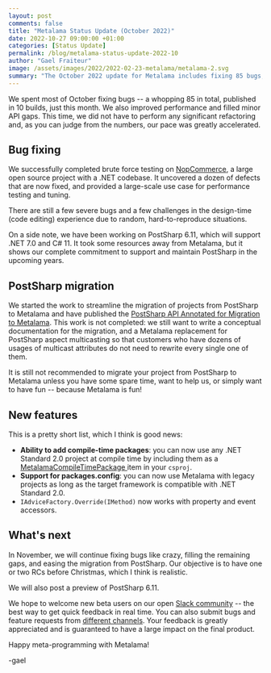 ```yaml
---
layout: post 
comments: false
title: "Metalama Status Update (October 2022)"
date: 2022-10-27 09:00:00 +01:00
categories: [Status Update]
permalink: /blog/metalama-status-update-2022-10
author: "Gael Fraiteur"
image: /assets/images/2022/2022-02-23-metalama/metalama-2.svg
summary: "The October 2022 update for Metalama includes fixing 85 bugs, improving performance, and filling minor API gaps. Work has begun to streamline migration from PostSharp to Metalama, and new features have been added. Future plans involve further bug fixes and feature enhancements."
---
```


We spent most of October fixing bugs -- a whopping 85 in total, published in 10 builds, just this month. We also improved performance and filled minor API gaps. This time, we did not have to perform any significant refactoring and, as you can judge from the numbers, our pace was greatly accelerated. 

## Bug fixing

We successfully completed brute force testing on [NopCommerce](https://github.com/nopSolutions/nopCommerce), a large open source project with a .NET codebase. It uncovered a dozen of defects that are now fixed, and provided a large-scale use case for performance testing and tuning.

There are still a few severe bugs and a few challenges in the design-time (code editing) experience due to random, hard-to-reproduce situations.

On a side note, we have been working on PostSharp 6.11, which will support .NET 7.0 and C# 11. It took some resources away from Metalama, but it shows our complete commitment to support and maintain PostSharp in the upcoming years.

## PostSharp migration

We started the work to streamline the migration of projects from PostSharp to Metalama and have published the [PostSharp API Annotated for Migration to Metalama](https://doc.postsharp.net/metalama/migration-api). This work is not completed: we still want to write a conceptual documentation for the migration, and a Metalama replacement for PostSharp aspect multicasting so that customers who have dozens of usages of multicast attributes do not need to rewrite every single one of them.

It is still not recommended to migrate your project from PostSharp to Metalama unless you have some spare time, want to help us, or simply want to have fun -- because Metalama is fun!

## New features

This is a pretty short list, which I think is good news:


* **Ability to add compile-time packages**: you can now use any .NET Standard 2.0 project at compile time by including them as a [MetalamaCompileTimePackage ](https://doc.postsharp.net/metalama/aspects/templates/template-compile-time#calling-other-packages-from-compile-time-code) item in your `csproj`.
* **Support for packages.config**: you can now use Metalama with legacy projects as long as the target framework is compatible with .NET Standard 2.0.
* `IAdviceFactory.Override(IMethod)` now works with property and event accessors.



## What's next

In November, we will continue fixing bugs like crazy, filling the remaining gaps, and easing the migration from PostSharp. Our objective is to have one or two RCs before Christmas, which I think is realistic.

We will also post a preview of PostSharp 6.11.

We hope to welcome new beta users on our open [Slack community](https://www.postsharp.net/slack) -- the best way to get quick feedback in real time. You can also submit bugs and feature requests from [different channels](https://www.postsharp.net/metalama/support). Your feedback is greatly appreciated and is guaranteed to have a large impact on the final product.


Happy meta-programming with Metalama!

-gael


